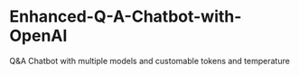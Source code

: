 # Enhanced-Q-A-Chatbot-with-OpenAI
Q&amp;A Chatbot with multiple models and customable tokens and temperature 
